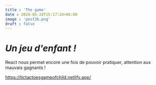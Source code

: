 ```yaml
---
title : 'The game'
date : 2024-05-24T15:17:24+06:00
image : 'post3b.png'
draft : false
---
```


# _Un jeu d'enfant !_

React nous permet encore une fois de pouvoir pratiquer, attention aux mauvais gagnants !


https://tictactoesgameofchild.netlify.app/
